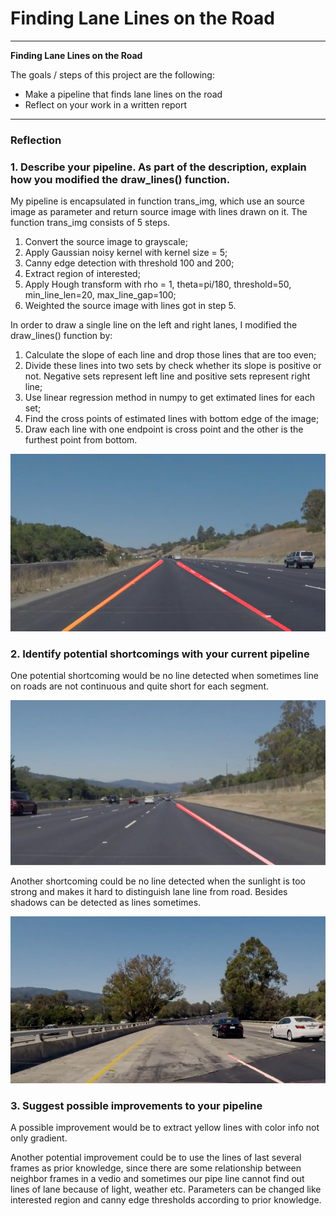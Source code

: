
# **Finding Lane Lines on the Road** 
---

**Finding Lane Lines on the Road**

The goals / steps of this project are the following:
* Make a pipeline that finds lane lines on the road
* Reflect on your work in a written report


[//]: # (Image References)

[image1]: ./test_images_output/solidYellowCurve.jpg

[shortcome1]: ./shortcome/fail_to_get_uncontinus_line.png

[shortcome2]: ./shortcome/strong_light_case.png

---

### Reflection

### 1. Describe your pipeline. As part of the description, explain how you modified the draw_lines() function.

My pipeline is encapsulated in function trans_img, which use an source image as parameter and return source image with lines drawn on it.
The function trans_img consists of 5 steps.
1. Convert the source image to grayscale;
2. Apply Gaussian noisy kernel with kernel size = 5;
3. Canny edge detection with threshold 100 and 200;
4. Extract region of interested;
5. Apply Hough transform with rho = 1, theta=pi/180, threshold=50, min_line_len=20, max_line_gap=100;
6. Weighted the source image with lines got in step 5.

In order to draw a single line on the left and right lanes, I modified the draw_lines() function by:
1. Calculate the slope of each line and drop those lines that are too even;
2. Divide these lines into two sets by check whether its slope is positive or not. Negative sets represent left line and positive sets represent right line;
3. Use linear regression method in numpy to get extimated lines for each set;
4. Find the cross points of estimated lines with bottom edge of the image;
5. Draw each line with one endpoint is cross point and the other is the furthest point from bottom.

![result][image1]



### 2. Identify potential shortcomings with your current pipeline


One potential shortcoming would be no line detected when sometimes line on roads are not continuous and quite short for each segment.

![result][shortcome1]

Another shortcoming could be no line detected when the sunlight is too strong and makes it hard to distinguish lane line from road. Besides shadows can be detected as lines sometimes.

![result][shortcome2]

### 3. Suggest possible improvements to your pipeline

A possible improvement would be to extract yellow lines with color info not only gradient.

Another potential improvement could be to use the lines of last several frames as prior knowledge, since there are some relationship between neighbor frames in a vedio and sometimes our pipe line cannot find out lines of lane because of light, weather etc. Parameters can be changed like interested region and canny edge thresholds according to prior knowledge.
